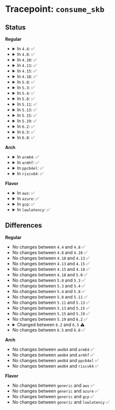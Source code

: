 # Tracepoint: <code>consume_skb</code>

## Status
<b>Regular</b>
<ul>
<li>
<details>
<summary>In <code>4.4</code>: ✅</summary>

Event:

```c
struct trace_event_raw_consume_skb {
    struct trace_entry ent;
    void *skbaddr;
    char __data[0];
};
```
Function:

```c
void trace_event_raw_event_consume_skb(void *__data, struct sk_buff *skb);
```
</details>
</li>
<li>
<details>
<summary>In <code>4.8</code>: ✅</summary>

Event:

```c
struct trace_event_raw_consume_skb {
    struct trace_entry ent;
    void *skbaddr;
    char __data[0];
};
```
Function:

```c
void trace_event_raw_event_consume_skb(void *__data, struct sk_buff *skb);
```
</details>
</li>
<li>
<details>
<summary>In <code>4.10</code>: ✅</summary>

Event:

```c
struct trace_event_raw_consume_skb {
    struct trace_entry ent;
    void *skbaddr;
    char __data[0];
};
```
Function:

```c
void trace_event_raw_event_consume_skb(void *__data, struct sk_buff *skb);
```
</details>
</li>
<li>
<details>
<summary>In <code>4.13</code>: ✅</summary>

Event:

```c
struct trace_event_raw_consume_skb {
    struct trace_entry ent;
    void *skbaddr;
    char __data[0];
};
```
Function:

```c
void trace_event_raw_event_consume_skb(void *__data, struct sk_buff *skb);
```
</details>
</li>
<li>
<details>
<summary>In <code>4.15</code>: ✅</summary>

Event:

```c
struct trace_event_raw_consume_skb {
    struct trace_entry ent;
    void *skbaddr;
    char __data[0];
};
```
Function:

```c
void trace_event_raw_event_consume_skb(void *__data, struct sk_buff *skb);
```
</details>
</li>
<li>
<details>
<summary>In <code>4.18</code>: ✅</summary>

Event:

```c
struct trace_event_raw_consume_skb {
    struct trace_entry ent;
    void *skbaddr;
    char __data[0];
};
```
Function:

```c
void trace_event_raw_event_consume_skb(void *__data, struct sk_buff *skb);
```
</details>
</li>
<li>
<details>
<summary>In <code>5.0</code>: ✅</summary>

Event:

```c
struct trace_event_raw_consume_skb {
    struct trace_entry ent;
    void *skbaddr;
    char __data[0];
};
```
Function:

```c
void trace_event_raw_event_consume_skb(void *__data, struct sk_buff *skb);
```
</details>
</li>
<li>
<details>
<summary>In <code>5.3</code>: ✅</summary>

Event:

```c
struct trace_event_raw_consume_skb {
    struct trace_entry ent;
    void *skbaddr;
    char __data[0];
};
```
Function:

```c
void trace_event_raw_event_consume_skb(void *__data, struct sk_buff *skb);
```
</details>
</li>
<li>
<details>
<summary>In <code>5.4</code>: ✅</summary>

Event:

```c
struct trace_event_raw_consume_skb {
    struct trace_entry ent;
    void *skbaddr;
    char __data[0];
};
```
Function:

```c
void trace_event_raw_event_consume_skb(void *__data, struct sk_buff *skb);
```
</details>
</li>
<li>
<details>
<summary>In <code>5.8</code>: ✅</summary>

Event:

```c
struct trace_event_raw_consume_skb {
    struct trace_entry ent;
    void *skbaddr;
    char __data[0];
};
```
Function:

```c
void trace_event_raw_event_consume_skb(void *__data, struct sk_buff *skb);
```
</details>
</li>
<li>
<details>
<summary>In <code>5.11</code>: ✅</summary>

Event:

```c
struct trace_event_raw_consume_skb {
    struct trace_entry ent;
    void *skbaddr;
    char __data[0];
};
```
Function:

```c
void trace_event_raw_event_consume_skb(void *__data, struct sk_buff *skb);
```
</details>
</li>
<li>
<details>
<summary>In <code>5.13</code>: ✅</summary>

Event:

```c
struct trace_event_raw_consume_skb {
    struct trace_entry ent;
    void *skbaddr;
    char __data[0];
};
```
Function:

```c
void trace_event_raw_event_consume_skb(void *__data, struct sk_buff *skb);
```
</details>
</li>
<li>
<details>
<summary>In <code>5.15</code>: ✅</summary>

Event:

```c
struct trace_event_raw_consume_skb {
    struct trace_entry ent;
    void *skbaddr;
    char __data[0];
};
```
Function:

```c
void trace_event_raw_event_consume_skb(void *__data, struct sk_buff *skb);
```
</details>
</li>
<li>
<details>
<summary>In <code>5.19</code>: ✅</summary>

Event:

```c
struct trace_event_raw_consume_skb {
    struct trace_entry ent;
    void *skbaddr;
    char __data[0];
};
```
Function:

```c
void trace_event_raw_event_consume_skb(void *__data, struct sk_buff *skb);
```
</details>
</li>
<li>
<details>
<summary>In <code>6.2</code>: ✅</summary>

Event:

```c
struct trace_event_raw_consume_skb {
    struct trace_entry ent;
    void *skbaddr;
    char __data[0];
};
```
Function:

```c
void trace_event_raw_event_consume_skb(void *__data, struct sk_buff *skb);
```
</details>
</li>
<li>
<details>
<summary>In <code>6.5</code>: ✅</summary>

Event:

```c
struct trace_event_raw_consume_skb {
    struct trace_entry ent;
    void *skbaddr;
    void *location;
    char __data[0];
};
```
Function:

```c
void trace_event_raw_event_consume_skb(void *__data, struct sk_buff *skb, void *location);
```
</details>
</li>
<li>
<details>
<summary>In <code>6.8</code>: ✅</summary>

Event:

```c
struct trace_event_raw_consume_skb {
    struct trace_entry ent;
    void *skbaddr;
    void *location;
    char __data[0];
};
```
Function:

```c
void trace_event_raw_event_consume_skb(void *__data, struct sk_buff *skb, void *location);
```
</details>
</li>
</ul>
<b>Arch</b>
<ul>
<li>
<details>
<summary>In <code>arm64</code>: ✅</summary>

Event:

```c
struct trace_event_raw_consume_skb {
    struct trace_entry ent;
    void *skbaddr;
    char __data[0];
};
```
Function:

```c
void trace_event_raw_event_consume_skb(void *__data, struct sk_buff *skb);
```
</details>
</li>
<li>
<details>
<summary>In <code>armhf</code>: ✅</summary>

Event:

```c
struct trace_event_raw_consume_skb {
    struct trace_entry ent;
    void *skbaddr;
    char __data[0];
};
```
Function:

```c
void trace_event_raw_event_consume_skb(void *__data, struct sk_buff *skb);
```
</details>
</li>
<li>
<details>
<summary>In <code>ppc64el</code>: ✅</summary>

Event:

```c
struct trace_event_raw_consume_skb {
    struct trace_entry ent;
    void *skbaddr;
    char __data[0];
};
```
Function:

```c
void trace_event_raw_event_consume_skb(void *__data, struct sk_buff *skb);
```
</details>
</li>
<li>
<details>
<summary>In <code>riscv64</code>: ✅</summary>

Event:

```c
struct trace_event_raw_consume_skb {
    struct trace_entry ent;
    void *skbaddr;
    char __data[0];
};
```
Function:

```c
void trace_event_raw_event_consume_skb(void *__data, struct sk_buff *skb);
```
</details>
</li>
</ul>
<b>Flavor</b>
<ul>
<li>
<details>
<summary>In <code>aws</code>: ✅</summary>

Event:

```c
struct trace_event_raw_consume_skb {
    struct trace_entry ent;
    void *skbaddr;
    char __data[0];
};
```
Function:

```c
void trace_event_raw_event_consume_skb(void *__data, struct sk_buff *skb);
```
</details>
</li>
<li>
<details>
<summary>In <code>azure</code>: ✅</summary>

Event:

```c
struct trace_event_raw_consume_skb {
    struct trace_entry ent;
    void *skbaddr;
    char __data[0];
};
```
Function:

```c
void trace_event_raw_event_consume_skb(void *__data, struct sk_buff *skb);
```
</details>
</li>
<li>
<details>
<summary>In <code>gcp</code>: ✅</summary>

Event:

```c
struct trace_event_raw_consume_skb {
    struct trace_entry ent;
    void *skbaddr;
    char __data[0];
};
```
Function:

```c
void trace_event_raw_event_consume_skb(void *__data, struct sk_buff *skb);
```
</details>
</li>
<li>
<details>
<summary>In <code>lowlatency</code>: ✅</summary>

Event:

```c
struct trace_event_raw_consume_skb {
    struct trace_entry ent;
    void *skbaddr;
    char __data[0];
};
```
Function:

```c
void trace_event_raw_event_consume_skb(void *__data, struct sk_buff *skb);
```
</details>
</li>
</ul>

## Differences
<b>Regular</b>
<ul>
<li>
No changes between <code>4.4</code> and <code>4.8</code> ✅
</li>
<li>
No changes between <code>4.8</code> and <code>4.10</code> ✅
</li>
<li>
No changes between <code>4.10</code> and <code>4.13</code> ✅
</li>
<li>
No changes between <code>4.13</code> and <code>4.15</code> ✅
</li>
<li>
No changes between <code>4.15</code> and <code>4.18</code> ✅
</li>
<li>
No changes between <code>4.18</code> and <code>5.0</code> ✅
</li>
<li>
No changes between <code>5.0</code> and <code>5.3</code> ✅
</li>
<li>
No changes between <code>5.3</code> and <code>5.4</code> ✅
</li>
<li>
No changes between <code>5.4</code> and <code>5.8</code> ✅
</li>
<li>
No changes between <code>5.8</code> and <code>5.11</code> ✅
</li>
<li>
No changes between <code>5.11</code> and <code>5.13</code> ✅
</li>
<li>
No changes between <code>5.13</code> and <code>5.15</code> ✅
</li>
<li>
No changes between <code>5.15</code> and <code>5.19</code> ✅
</li>
<li>
No changes between <code>5.19</code> and <code>6.2</code> ✅
</li>
<li>
<details>
<summary>Changed between <code>6.2</code> and <code>6.5</code> ⚠️</summary>
<ul>
<li>
<b>Event changed. </b>
</li>
<li>
<b>Field added. </b>
<code>void *location</code>
</li>
<li>
<b>Func changed. </b>
</li>
<li>
<b>Param added. </b>
<code>void *location</code>
</li>
</ul>
</details>
</li>
<li>
No changes between <code>6.5</code> and <code>6.8</code> ✅
</li>
</ul>
<b>Arch</b>
<ul>
<li>
No changes between <code>amd64</code> and <code>arm64</code> ✅
</li>
<li>
No changes between <code>amd64</code> and <code>armhf</code> ✅
</li>
<li>
No changes between <code>amd64</code> and <code>ppc64el</code> ✅
</li>
<li>
No changes between <code>amd64</code> and <code>riscv64</code> ✅
</li>
</ul>
<b>Flavor</b>
<ul>
<li>
No changes between <code>generic</code> and <code>aws</code> ✅
</li>
<li>
No changes between <code>generic</code> and <code>azure</code> ✅
</li>
<li>
No changes between <code>generic</code> and <code>gcp</code> ✅
</li>
<li>
No changes between <code>generic</code> and <code>lowlatency</code> ✅
</li>
</ul>
